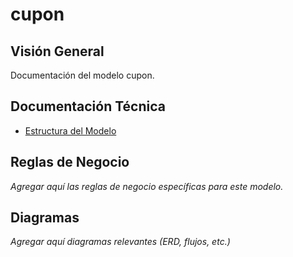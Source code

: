 # cupon

## Visión General

Documentación del modelo cupon.

## Documentación Técnica

- [Estructura del Modelo](./_generated/cupon.md)

## Reglas de Negocio

*Agregar aquí las reglas de negocio específicas para este modelo.*

## Diagramas

*Agregar aquí diagramas relevantes (ERD, flujos, etc.)*
